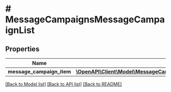 # # MessageCampaignsMessageCampaignList

## Properties

Name | Type | Description | Notes
------------ | ------------- | ------------- | -------------
**message_campaign_item** | [**\OpenAPI\Client\Model\MessageCampaignsMessageCampaignListMessageCampaignItem[]**](MessageCampaignsMessageCampaignListMessageCampaignItem.md) |  | [optional]

[[Back to Model list]](../../README.md#models) [[Back to API list]](../../README.md#endpoints) [[Back to README]](../../README.md)
